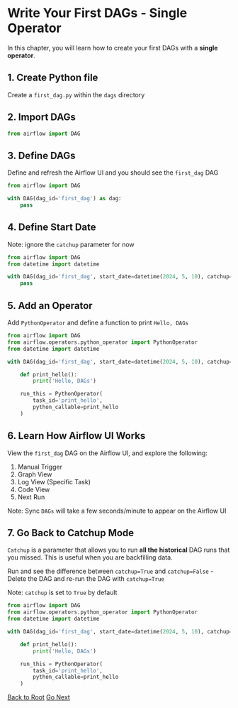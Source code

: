 # Write Your First DAGs - Single Operator

In this chapter, you will learn how to create your first DAGs with a **single operator**.

## 1. Create Python file

Create a `first_dag.py` within the `dags` directory

## 2. Import DAGs

```python
from airflow import DAG
```

## 3. Define DAGs

Define and refresh the Airflow UI and you should see the `first_dag` DAG

```python
from airflow import DAG

with DAG(dag_id='first_dag') as dag:
    pass
```

## 4. Define Start Date

Note: ignore the `catchup` parameter for now

```python
from airflow import DAG
from datetime import datetime

with DAG(dag_id='first_dag', start_date=datetime(2024, 5, 10), catchup=False) as dag:
    pass
```

## 5. Add an Operator

Add `PythonOperator` and define a function to print `Hello, DAGs`

```python
from airflow import DAG
from airflow.operators.python_operator import PythonOperator
from datetime import datetime

with DAG(dag_id='first_dag', start_date=datetime(2024, 5, 10), catchup=False) as dag:

    def print_hello():
        print('Hello, DAGs')

    run_this = PythonOperator(
        task_id='print_hello',
        python_callable=print_hello
    )

```

## 6. Learn How Airflow UI Works

View the `first_dag` DAG on the Airflow UI, and explore the following:

1. Manual Trigger
2. Graph View
3. Log View (Specific Task)
4. Code View
5. Next Run

Note: Sync `DAGs` will take a few seconds/minute to appear on the Airflow UI

## 7. Go Back to Catchup Mode

`Catchup` is a parameter that allows you to run **all the historical** DAG runs that you missed. This is useful when you are backfilling data.

Run and see the difference between `catchup=True` and `catchup=False` - Delete the DAG and re-run the DAG with `catchup=True`

Note: `catchup` is set to `True` by default

```python
from airflow import DAG
from airflow.operators.python_operator import PythonOperator
from datetime import datetime

with DAG(dag_id='first_dag', start_date=datetime(2024, 5, 10), catchup=True) as dag:

    def print_hello():
        print('Hello, DAGs')

    run_this = PythonOperator(
        task_id='print_hello',
        python_callable=print_hello
    )

```

[Back to Root](../../README.md)
[Go Next](../chapter-04/README.md)
